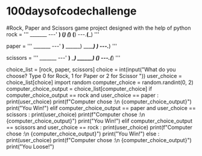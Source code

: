 # 100daysofcodechallenge
#Rock, Paper and Scissors game project designed with the help of python
rock = '''
    _______
---'   ____)
      (_____)
      (_____)
      (____)
---.__(___)
'''

paper = '''
    _______
---'   ____)____
          ______)
          _______)
         _______)
---.__________)
'''

scissors = '''
    _______
---'   ____)____
          ______)
       __________)
      (____)
---.__(___)
'''

choice_list = [rock, paper, scissors]
choice = int(input("What do you choose? Type 0 for Rock, 1 for Paper or 2 for Scissor "))
user_choice = choice_list[choice]
import random
computer_choice = random.randint(0, 2)
computer_choice_output = choice_list[computer_choice]
if computer_choice_output == rock and user_choice == paper :
  print(user_choice)
  print(f"Computer chose :\n {computer_choice_output}")
  print("You Win!")
elif computer_choice_output == paper and user_choice == scissors :
  print(user_choice)
  print(f"Computer chose :\n {computer_choice_output}")
  print("You Win!")
elif computer_choice_output == scissors and user_choice == rock :
  print(user_choice)
  print(f"Computer chose :\n {computer_choice_output}")
  print("You Win!")
else :
  print(user_choice)
  print(f"Computer chose :\n {computer_choice_output}")
  print("You Loose!")
